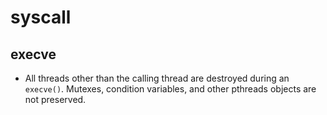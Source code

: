 # syscall

## execve

- All threads other than the calling thread are destroyed during an `execve()`.  Mutexes, condition variables, and other pthreads objects are not preserved.
